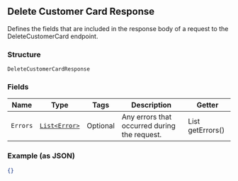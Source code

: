 ## Delete Customer Card Response

Defines the fields that are included in the response body of
a request to the DeleteCustomerCard endpoint.

### Structure

`DeleteCustomerCardResponse`

### Fields

| Name | Type | Tags | Description | Getter |
|  --- | --- | --- | --- | --- |
| `Errors` | [`List<Error>`](/doc/models/error.md) | Optional | Any errors that occurred during the request. | List<Error> getErrors() |

### Example (as JSON)

```json
{}
```

